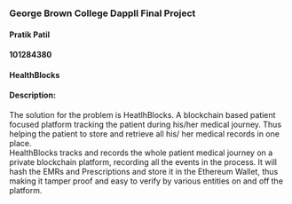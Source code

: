 ### George Brown College DappII Final Project
#### Pratik Patil
#### 101284380

#### HealthBlocks

#### Description:

The solution for the problem is HeatlhBlocks.
A blockchain based patient focused platform tracking  the patient  during his/her medical journey. Thus helping the  patient to  store and retrieve   all  his/ her medical records in one place.  
HealthBlocks tracks and records the whole patient medical journey on  a private blockchain platform, recording all the events in the process.
It will hash the EMRs and Prescriptions and store it in the Ethereum Wallet, thus making it tamper proof and easy to verify by various entities on and off the platform.


